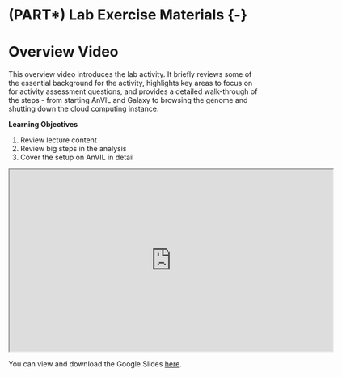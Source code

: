 # (PART\*) Lab Exercise Materials {-}

# Overview Video

This overview video introduces the lab activity. It briefly reviews some of the essential background for the activity, highlights key areas to focus on for activity assessment questions, and provides a detailed walk-through of the steps - from starting AnVIL and Galaxy to browsing the genome and shutting down the cloud computing instance. 

**Learning Objectives**

1. Review lecture content
1. Review big steps in the analysis
1. Cover the setup on AnVIL in detail

<iframe src="https://drive.google.com/file/d/11Um1Pg8i6wyxPOdFKNPvPERIfv6TlkTw/preview" width="640" height="360" allow="autoplay"></iframe>

You can view and download the Google Slides [here](https://docs.google.com/presentation/d/182AOzMaiyrreinnsRX2VhH7YsVgvAp4xtIB_7Mzmk6I/edit?usp=sharing).
